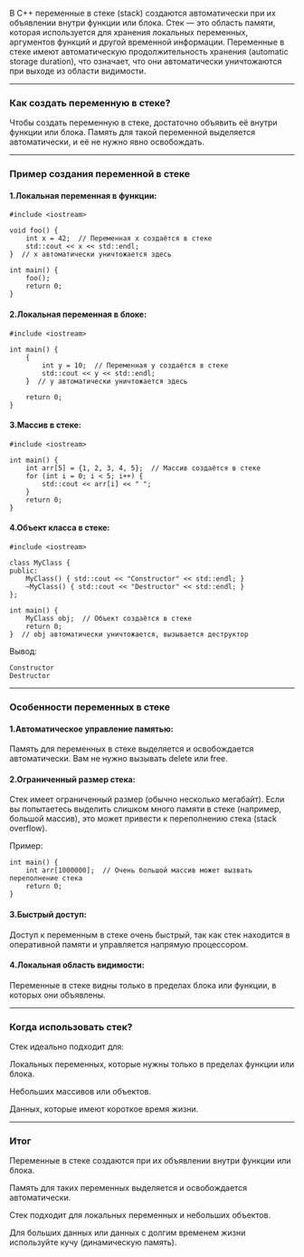 В C++ переменные в стеке (stack) создаются автоматически при их объявлении внутри функции или блока. Стек — это область памяти, которая используется для хранения локальных переменных, аргументов функций и другой временной информации. Переменные в стеке имеют автоматическую продолжительность хранения (automatic storage duration), что означает, что они автоматически уничтожаются при выходе из области видимости.
________________________________________________________________________________
### Как создать переменную в стеке?
Чтобы создать переменную в стеке, достаточно объявить её внутри функции или блока. Память для такой переменной выделяется автоматически, и её не нужно явно освобождать.
________________________________________________________________________________
### Пример создания переменной в стеке
#### 1.Локальная переменная в функции:

```
#include <iostream>

void foo() {
    int x = 42;  // Переменная x создаётся в стеке
    std::cout << x << std::endl;
}  // x автоматически уничтожается здесь

int main() {
    foo();
    return 0;
}
```
#### 2.Локальная переменная в блоке:

```
#include <iostream>

int main() {
    {
        int y = 10;  // Переменная y создаётся в стеке
        std::cout << y << std::endl;
    }  // y автоматически уничтожается здесь

    return 0;
}
```
#### 3.Массив в стеке:

```
#include <iostream>

int main() {
    int arr[5] = {1, 2, 3, 4, 5};  // Массив создаётся в стеке
    for (int i = 0; i < 5; i++) {
        std::cout << arr[i] << " ";
    }
    return 0;
}
```
#### 4.Объект класса в стеке:

```
#include <iostream>

class MyClass {
public:
    MyClass() { std::cout << "Constructor" << std::endl; }
    ~MyClass() { std::cout << "Destructor" << std::endl; }
};

int main() {
    MyClass obj;  // Объект создаётся в стеке
    return 0;
}  // obj автоматически уничтожается, вызывается деструктор
```
Вывод:

```
Constructor
Destructor
```
________________________________________________________________________________
### Особенности переменных в стеке
#### 1.Автоматическое управление памятью:

Память для переменных в стеке выделяется и освобождается автоматически. Вам не нужно вызывать delete или free.

#### 2.Ограниченный размер стека:

Стек имеет ограниченный размер (обычно несколько мегабайт). Если вы попытаетесь выделить слишком много памяти в стеке (например, большой массив), это может привести к переполнению стека (stack overflow).

Пример:

```
int main() {
    int arr[1000000];  // Очень большой массив может вызвать переполнение стека
    return 0;
}
```
#### 3.Быстрый доступ:

Доступ к переменным в стеке очень быстрый, так как стек находится в оперативной памяти и управляется напрямую процессором.

#### 4.Локальная область видимости:

Переменные в стеке видны только в пределах блока или функции, в которых они объявлены.
________________________________________________________________________________
### Когда использовать стек?
Стек идеально подходит для:

Локальных переменных, которые нужны только в пределах функции или блока.

Небольших массивов или объектов.

Данных, которые имеют короткое время жизни.
________________________________________________________________________________
### Итог
Переменные в стеке создаются при их объявлении внутри функции или блока.

Память для таких переменных выделяется и освобождается автоматически.

Стек подходит для локальных переменных и небольших объектов.

Для больших данных или данных с долгим временем жизни используйте кучу (динамическую память).